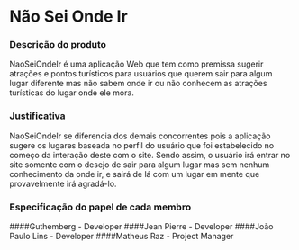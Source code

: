 # Não Sei Onde Ir

### Descrição do produto
NaoSeiOndeIr é uma aplicação Web que tem como premissa sugerir atrações e pontos turísticos para usuários que querem sair para algum lugar diferente mas não sabem onde ir ou não conhecem as atrações turísticas do lugar onde ele mora.

### Justificativa
NaoSeiOndeIr se diferencia dos demais concorrentes pois a aplicação sugere os lugares baseada no perfil do usuário que foi estabelecido no começo da interação deste com o site. Sendo assim, o usuário irá entrar no site somente com o desejo de sair para algum lugar mas sem nenhum conhecimento da onde ir, e sairá de lá com um lugar em mente que provavelmente irá agradá-lo.



### Especificação do papel de cada membro
####Guthemberg - Developer
####Jean Pierre - Developer
####João Paulo Lins - Developer
####Matheus Raz - Project Manager
